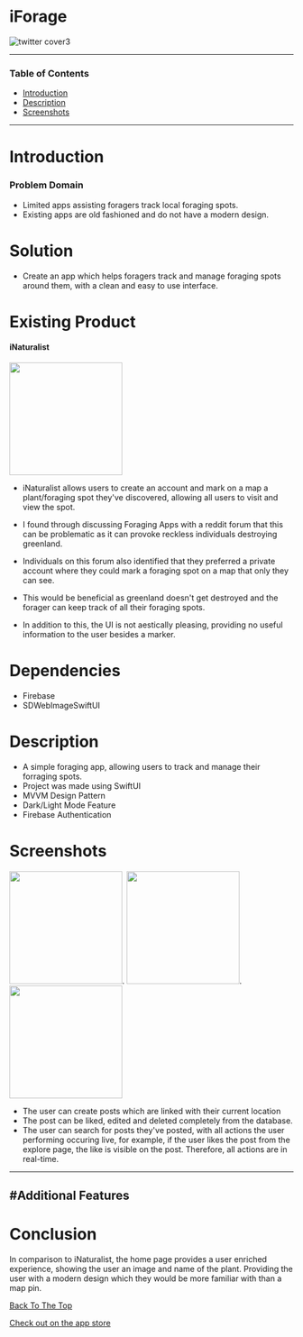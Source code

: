 # iForage
![twitter cover3](https://user-images.githubusercontent.com/91622555/138967460-19904389-e1c0-4321-9369-7e5255024ea8.png)

---

### Table of Contents

- [Introduction](#Introduction)
- [Description](#Description)
- [Screenshots](#Screenshots)

---

# Introduction
### Problem Domain
- Limited apps assisting foragers track local foraging spots.
- Existing apps are old fashioned and do not have a modern design.

# Solution
- Create an app which helps foragers track and manage foraging spots around them, with a clean and easy to use interface.

# Existing Product
#### iNaturalist
<img src="https://user-images.githubusercontent.com/91622555/137644818-bec5c761-a3cd-425f-bc4d-a33dc415ce50.PNG" width="200" />

- iNaturalist allows users to create an account and mark on a map a plant/foraging spot they've discovered, allowing all users to visit and view the spot.

- I found through discussing Foraging Apps with a reddit forum that this can be problematic as it can provoke reckless individuals destroying greenland.

- Individuals on this forum also identified that they preferred a private account where they could mark a foraging spot on a map that only they can see.

- This would be beneficial as greenland doesn't get destroyed and the forager can keep track of all their foraging spots.
- In addition to this, the UI is not aestically pleasing, providing no useful information to the user besides a marker.


# Dependencies
- Firebase
- SDWebImageSwiftUI

# Description
- A simple foraging app, allowing users to track and manage their forraging spots.
- Project was made using SwiftUI
- MVVM Design Pattern
- Dark/Light Mode Feature
- Firebase Authentication

# Screenshots
<img src="https://user-images.githubusercontent.com/91622555/138966668-f4e4c43e-d3b0-4b96-8ac6-f54eeb25fa24.gif" width="200" />.
<img src="https://user-images.githubusercontent.com/91622555/138966679-22e60e8c-8c41-448a-8584-28d7868c387a.gif" width="200" />.
<img src="https://user-images.githubusercontent.com/91622555/138967121-707be8f5-9a32-4d83-9903-01fa2d10d62b.gif" width="200" />
- The user can create posts which are linked with their current location
- The post can be liked, edited and deleted completely from the database.
- The user can search for posts they've posted, with all actions the user performing occuring live, for example, if the user likes the post from the explore page, the like is visible on the post. Therefore, all actions are in real-time.

---

#Additional Features
- 

# Conclusion
In comparison to iNaturalist, the home page provides a user enriched experience, showing the user an image and name of the plant. Providing the user with a modern design which they would be more familiar with than a map pin.

[Back To The Top](#iForage)

[Check out on the app store](https://apps.apple.com/gb/app/iforage/id1592190038)
